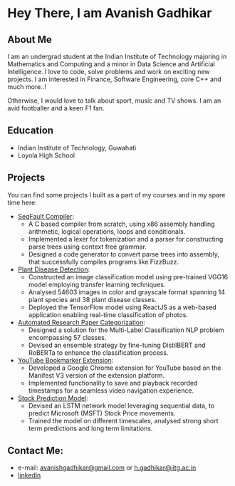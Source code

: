 
# Hey There, I am Avanish Gadhikar


## About Me
I am an undergrad student at the Indian Institute of Technology majoring in Mathematics and Computing and a minor in Data Science and Artificial Intelligence. 
I love to code, solve problems and work on exciting new projects.
I am interested in Finance, Software Engineering, core C++ and much more..!

Otherwise, I would love to talk about sport, music and TV shows. I am an avid footballer and a keen F1 fan.

## Education
* Indian Institute of Technology, Guwahati
* Loyola High School

## Projects
You can find some projects I built as a part of my courses and in my spare time here:

* [SegFault Compiler](https://github.com/avanishgadhikar/SegFault-A-compiler-from-scratch.):
  * A C based compiler from scratch, using x86 assembly handling arithmetic, logical operations, loops and conditionals.
  * Implemented a lexer for tokenization and a parser for constructing parse trees using context free grammar.
  * Designed a code generator to convert parse trees into assembly, that successfully compiles programs like FizzBuzz.
* [Plant Disease Detection](https://github.com/aaditya-jalan/plant_disease_detection):
  * Constructed an image classification model using pre-trained VGG16 model employing transfer learning techniques.
  * Analysed 54603 images in color and grayscale format spanning 14 plant species and 38 plant disease classes.
  * Deployed the TensorFlow model using ReactJS as a web-based application enabling real-time classification of photos.
* [Automated Research Paper Categorization](https://github.com/avanishgadhikar/Kriti_24):
  * Designed a solution for the Multi-Label Classification NLP problem encompassing 57 classes.
  * Devised an ensemble strategy by fine-tuning DistilBERT and RoBERTa to enhance the classification process.
* [YouTube Bookmarker Extension](https://github.com/avanishgadhikar/YouTube-Bookmarker-Extension):
  * Developed a Google Chrome extension for YouTube based on the Manifest V3 version of the extension platform.
  * Implemented functionality to save and playback recorded timestamps for a seamless video navigation experience.
* [Stock Prediction Model](https://github.com/avanishgadhikar/Stock-Prediction-Model):
  * Devised an LSTM network model leveraging sequential data, to predict Microsoft (MSFT) Stock Price movements.
  * Trained the model on different timescales, analysed strong short term predictions and long term limitations.
 
## Contact Me: 
* e-mail: [avanishgadhikar@gmail.com](avanishgadhikar@gmail.com) or [h.gadhikar@iitg.ac.in](h.gadhikar@iitg.ac.in)
* [linkedin](https://www.linkedin.com/in/avanish-gadhikar-66ab99261/)
